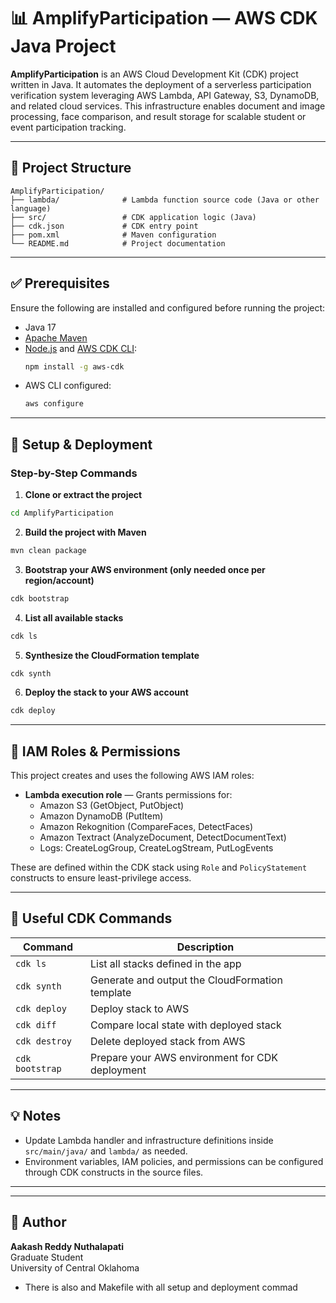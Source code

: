 # 📊 AmplifyParticipation — AWS CDK Java Project

**AmplifyParticipation** is an AWS Cloud Development Kit (CDK) project written in Java. It automates the deployment of a serverless participation verification system leveraging AWS Lambda, API Gateway, S3, DynamoDB, and related cloud services. This infrastructure enables document and image processing, face comparison, and result storage for scalable student or event participation tracking.

---

## 📁 Project Structure

```
AmplifyParticipation/
├── lambda/              # Lambda function source code (Java or other language)
├── src/                 # CDK application logic (Java)
├── cdk.json             # CDK entry point
├── pom.xml              # Maven configuration
└── README.md            # Project documentation
```

---

## ✅ Prerequisites

Ensure the following are installed and configured before running the project:

- Java 17
- [Apache Maven](https://maven.apache.org/)  
- [Node.js](https://nodejs.org/) and [AWS CDK CLI](https://docs.aws.amazon.com/cdk/latest/guide/work-with-cdk-java.html):  
  ```bash
  npm install -g aws-cdk
  ```
- AWS CLI configured:  
  ```bash
  aws configure
  ```

---

## 🚀 Setup & Deployment

### Step-by-Step Commands

1. **Clone or extract the project**

```bash
cd AmplifyParticipation
```

2. **Build the project with Maven**

```bash
mvn clean package
```

3. **Bootstrap your AWS environment (only needed once per region/account)**

```bash
cdk bootstrap
```

4. **List all available stacks**

```bash
cdk ls
```

5. **Synthesize the CloudFormation template**

```bash
cdk synth
```

6. **Deploy the stack to your AWS account**

```bash
cdk deploy
```

---

## 🔐 IAM Roles & Permissions

This project creates and uses the following AWS IAM roles:

- **Lambda execution role** — Grants permissions for:
  - Amazon S3 (GetObject, PutObject)
  - Amazon DynamoDB (PutItem)
  - Amazon Rekognition (CompareFaces, DetectFaces)
  - Amazon Textract (AnalyzeDocument, DetectDocumentText)
  - Logs: CreateLogGroup, CreateLogStream, PutLogEvents

These are defined within the CDK stack using `Role` and `PolicyStatement` constructs to ensure least-privilege access.

---

## 🔧 Useful CDK Commands

| Command        | Description                                           |
|----------------|-------------------------------------------------------|
| `cdk ls`       | List all stacks defined in the app                   |
| `cdk synth`    | Generate and output the CloudFormation template      |
| `cdk deploy`   | Deploy stack to AWS                                  |
| `cdk diff`     | Compare local state with deployed stack              |
| `cdk destroy`  | Delete deployed stack from AWS                       |
| `cdk bootstrap`| Prepare your AWS environment for CDK deployment      |

---

## 💡 Notes

- Update Lambda handler and infrastructure definitions inside `src/main/java/` and `lambda/` as needed.
- Environment variables, IAM policies, and permissions can be configured through CDK constructs in the source files.

---

---

## 👤 Author

**Aakash Reddy Nuthalapati**  
Graduate Student  
University of Central Oklahoma

- There is also and Makefile with all setup and deployment commad
